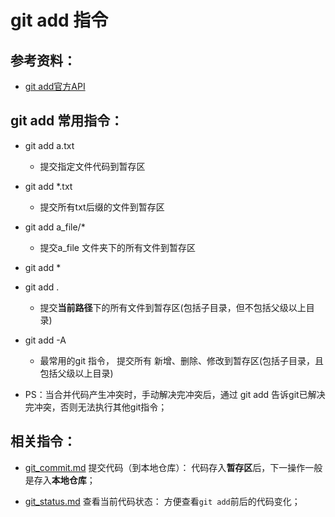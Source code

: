 # git add 指令

## 参考资料：
* [git add官方API](https://git-scm.com/docs/git-add)

## git add 常用指令： 
* git add a.txt
	* 提交指定文件代码到暂存区

* git add *.txt
	* 提交所有txt后缀的文件到暂存区

* git add a_file/*
	* 提交a_file 文件夹下的所有文件到暂存区

* git add *
* git add .
	* 提交**当前路径**下的所有文件到暂存区(包括子目录，但不包括父级以上目录)

* git add -A
	* 最常用的git 指令， 提交所有 新增、删除、修改到暂存区(包括子目录，且包括父级以上目录)

* PS：当合并代码产生冲突时，手动解决完冲突后，通过 git add 告诉git已解决完冲突，否则无法执行其他git指令；


## 相关指令：
* [git_commit.md](https://github.com/LittleChell/git/tree/master/contents/git_commit.md) 提交代码（到本地仓库）： 代码存入**暂存区**后，下一操作一般是存入**本地仓库**； 

* [git_status.md](https://github.com/LittleChell/git/tree/master/contents/git_status.md) 查看当前代码状态： 方便查看`git add`前后的代码变化；
